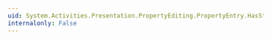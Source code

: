 ```yaml
---
uid: System.Activities.Presentation.PropertyEditing.PropertyEntry.HasStandardValues
internalonly: False
---
```

